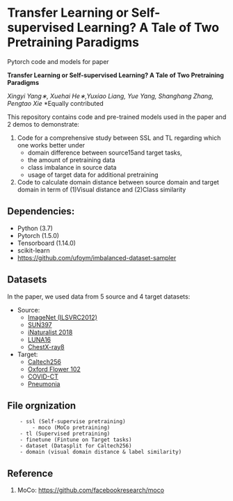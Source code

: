 # Transfer Learning or Self-supervised Learning? A Tale of Two Pretraining Paradigms
Pytorch code and models for paper

**Transfer Learning or Self-supervised Learning? A Tale of Two Pretraining Paradigms**

*Xingyi Yang∗, Xuehai He∗,Yuxiao Liang, Yue Yang, Shanghang Zhang, Pengtao Xie* *Equally contributed

This repository contains code and pre-trained models used in the paper and 2 demos to demonstrate:
1) Code for a comprehensive study between SSL and TL regarding which one works better under
    - domain difference between source15and target tasks,
    - the amount of pretraining data
    - class imbalance in source data
    - usage of target data for additional pretraining
2) Code to calculate domain distance between source domain and target domain in term of (1)Visual distance and (2)Class similarity

## Dependencies:
- Python (3.7)
- Pytorch (1.5.0)
- Tensorboard (1.14.0)
- scikit-learn
- https://github.com/ufoym/imbalanced-dataset-sampler

## Datasets
In the paper, we used data from 5 source and 4 target datasets:
* Source:
    - [ImageNet (ILSVRC2012)](http://www.image-net.org/challenges/LSVRC/2012/)
    - [SUN397](https://groups.csail.mit.edu/vision/SUN/)
    - [iNaturalist 2018](https://github.com/visipedia/inat_comp/blob/master/2018/README.md)
    - [LUNA16](https://luna16.grand-challenge.org/data/)
    - [ChestX-ray8](https://nihcc.app.box.com/v/ChestXray-NIHCC)
* Target:
    - [Caltech256](http://www.vision.caltech.edu/Image_Datasets/Caltech256/)
    - [Oxford Flower 102](http://www.robots.ox.ac.uk/~vgg/data/flowers/102/)
    - [COVID-CT](https://github.com/UCSD-AI4H/COVID-CT)
    - [Pneumonia](https://www.kaggle.com/paultimothymooney/chest-xray-pneumonia)

## File orgnization
```
    - ssl (Self-supervise pretraining)
        - moco (MoCo pretraining)
    - tl (Supervised pretraining)
    - finetune (Fintune on Target tasks)
    - dataset (Datasplit for Caltech256)
    - domain (visual domain distance & label similarity)
```

## Reference
1. MoCo: https://github.com/facebookresearch/moco